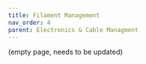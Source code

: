 ```yaml
---
title: Filament Management
nav_order: 4
parent: Electronics & Cable Managment
---
```

<!-- Use the page layout at TOC.md:  https://github.com/sdylewski/StealthChanger/blob/main/docs/TOC.md -->

(empty page, needs to be updated)
